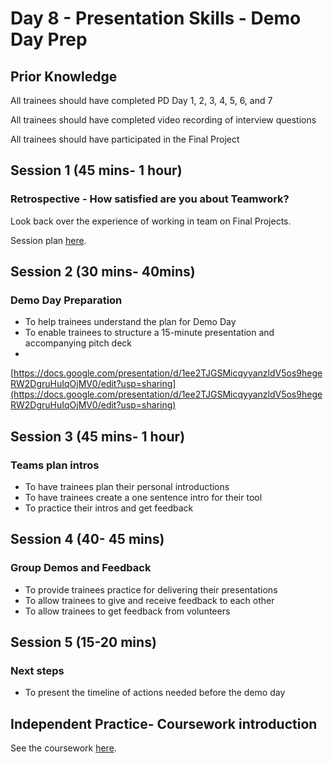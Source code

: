 # Day 8 - Presentation Skills - Demo Day Prep

## Prior Knowledge  

All trainees should have completed PD Day 1, 2, 3, 4, 5, 6, and 7

All trainees should have completed video recording of interview questions

All trainees should have participated in the Final Project

## Session 1 \(45 mins- 1 hour\)

### Retrospective - How satisfied are you about Teamwork? 

Look back over the experience of working in team on Final Projects. 

Session plan [here](https://personaldevelopment.codeyourfuture.io/sessions/final-projects-1-pd-day-7/retro-how-satisfied-are-we-about-teamwork). 

## Session 2 \(30 mins- 40mins\)

### Demo Day Preparation

* To help trainees understand the plan for Demo Day
* To enable trainees to structure a 15-minute presentation and accompanying pitch deck
* 
[https://docs.google.com/presentation/d/1ee2TJGSMicqyyanzldV5os9hegeRW2DgruHuIqOjMV0/edit?usp=sharing](https://docs.google.com/presentation/d/1ee2TJGSMicqyyanzldV5os9hegeRW2DgruHuIqOjMV0/edit?usp=sharing)

## Session 3 \(45 mins- 1 hour\)

### Teams plan intros 

* To have trainees plan their personal introductions
* To have trainees create a one sentence intro for their tool
* To practice their intros and get feedback

## Session 4 \(40- 45 mins\)

### Group Demos and Feedback

* To provide trainees practice for delivering their presentations
* To allow trainees to give and receive feedback to each other 
* To allow trainees to get feedback from volunteers

## Session 5 \(15-20 mins\)

### Next steps

* To present the timeline of actions needed before the demo day

## Independent Practice- Coursework introduction ‌ <a id="independent-practice-coursework-introduction"></a>

See the coursework [here](https://personaldevelopment.codeyourfuture.io/sessions/js2-pd-day-4/coursework).



